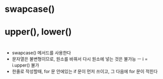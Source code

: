 # swapcase()
# upper(), lower()

# 
- swapcase() 메서드를 사용한다
- 문자열은 불변형이므로, 원소를 바꿔서 다시 원소에 넣는 것은 불가능 ㅡ i = i.upper() 불가
- 한줄로 작성할때, for 문 안에있는 if 문이 먼저 쓰이고, 그 다음에 for 문이 적힌다
